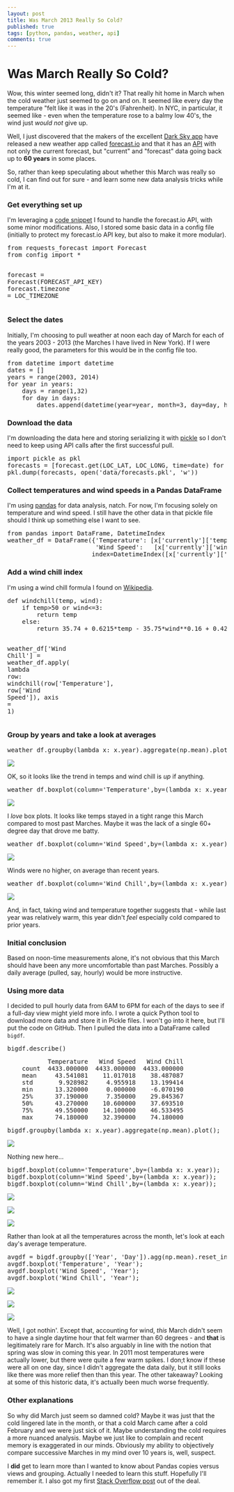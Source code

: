 ```yaml
---
layout: post
title: Was March 2013 Really So Cold?
published: true
tags: [python, pandas, weather, api]
comments: true
---
```


# Was March Really So Cold?
Wow, this winter seemed long, didn't it? That really hit home in March when the cold weather just seemed to go on and on. It seemed like every day the temperature "felt like it was in the 20's (Fahrenheit). In NYC, in particular, it seemed like - even when the temperature rose to a balmy low 40's, the wind just *would not* give up.

Well, I just discovered that the makers of the excellent [Dark Sky app](http://darkskyapp.com/) have released a new weather app called [forecast.io](http://forecast.io) and that it has an [API](https://developer.forecast.io/) with not only the current forecast, but "current" and "forecast" data going back up to **60 years** in some places.

So, rather than keep speculating about whether this March was really so cold, I can find out for sure - and learn some new data analysis tricks while I'm at it.

### Get everything set up
I'm leveraging a [code snippet](https://gist.github.com/jefftriplett/5260606) I found to handle the forecast.io API, with some minor modifications. Also, I stored some basic data in a config file (initially to protect my forecast.io API key, but also to make it more modular).

<div class="highlight"><pre><span class="kn">from</span> <span class="nn">requests_forecast</span> <span class="kn">import</span> <span class="n">Forecast</span>
<span class="kn">from</span> <span class="nn">config</span> <span class="kn">import</span> <span class="o">*</span>

<span class="n">forecast</span> <span class="o">=</span> <span class="n">Forecast</span><span class="p">(</span><span class="n">FORECAST_API_KEY</span><span class="p">)</span>
<span class="n">forecast</span><span class="o">.</span><span class="n">timezone</span> <span class="o">=</span> <span class="n">LOC_TIMEZONE</span>
</pre></div>



### Select the dates
Initially, I'm choosing to pull weather at noon each day of March for each of the years 2003 - 2013 (the Marches I have lived in New York). If I were really good, the parameters for this would be in the config file too.

<div class="highlight"><pre><span class="kn">from</span> <span class="nn">datetime</span> <span class="kn">import</span> <span class="n">datetime</span>
<span class="n">dates</span> <span class="o">=</span> <span class="p">[]</span>
<span class="n">years</span> <span class="o">=</span> <span class="nb">range</span><span class="p">(</span><span class="mi">2003</span><span class="p">,</span> <span class="mi">2014</span><span class="p">)</span>
<span class="k">for</span> <span class="n">year</span> <span class="ow">in</span> <span class="n">years</span><span class="p">:</span>
    <span class="n">days</span> <span class="o">=</span> <span class="nb">range</span><span class="p">(</span><span class="mi">1</span><span class="p">,</span><span class="mi">32</span><span class="p">)</span>
    <span class="k">for</span> <span class="n">day</span> <span class="ow">in</span> <span class="n">days</span><span class="p">:</span>
        <span class="n">dates</span><span class="o">.</span><span class="n">append</span><span class="p">(</span><span class="n">datetime</span><span class="p">(</span><span class="n">year</span><span class="o">=</span><span class="n">year</span><span class="p">,</span> <span class="n">month</span><span class="o">=</span><span class="mi">3</span><span class="p">,</span> <span class="n">day</span><span class="o">=</span><span class="n">day</span><span class="p">,</span> <span class="n">hour</span><span class="o">=</span><span class="mi">12</span><span class="p">))</span>
</pre></div>



### Download the data
I'm downloading the data here and storing serializing it with [pickle](http://docs.python.org/2/library/pickle.html) so I don't need to keep using API calls after the first successful pull.

<div class="highlight"><pre><span class="kn">import</span> <span class="nn">pickle</span> <span class="kn">as</span> <span class="nn">pkl</span>
<span class="n">forecasts</span> <span class="o">=</span> <span class="p">[</span><span class="n">forecast</span><span class="o">.</span><span class="n">get</span><span class="p">(</span><span class="n">LOC_LAT</span><span class="p">,</span> <span class="n">LOC_LONG</span><span class="p">,</span> <span class="n">time</span><span class="o">=</span><span class="n">date</span><span class="p">)</span> <span class="k">for</span> <span class="n">date</span> <span class="ow">in</span> <span class="n">dates</span><span class="p">]</span>
<span class="n">pkl</span><span class="o">.</span><span class="n">dump</span><span class="p">(</span><span class="n">forecasts</span><span class="p">,</span> <span class="nb">open</span><span class="p">(</span><span class="s">&#39;data/forecasts.pkl&#39;</span><span class="p">,</span> <span class="s">&#39;w&#39;</span><span class="p">))</span>
</pre></div>



### Collect temperatures and wind speeds in a Pandas DataFrame
I'm using [pandas](http://pandas.pydata.org/) for data analysis, natch. For now, I'm focusing solely on temperature and wind speed. I still have the other data in that pickle file should I think up something else I want to see.

<div class="highlight"><pre><span class="kn">from</span> <span class="nn">pandas</span> <span class="kn">import</span> <span class="n">DataFrame</span><span class="p">,</span> <span class="n">DatetimeIndex</span>
<span class="n">weather_df</span> <span class="o">=</span> <span class="n">DataFrame</span><span class="p">({</span><span class="s">&#39;Temperature&#39;</span><span class="p">:</span> <span class="p">[</span><span class="n">x</span><span class="p">[</span><span class="s">&#39;currently&#39;</span><span class="p">][</span><span class="s">&#39;temperature&#39;</span><span class="p">]</span> <span class="k">for</span> <span class="n">x</span> <span class="ow">in</span> <span class="n">forecasts</span><span class="p">],</span>
                        <span class="s">&#39;Wind Speed&#39;</span><span class="p">:</span>   <span class="p">[</span><span class="n">x</span><span class="p">[</span><span class="s">&#39;currently&#39;</span><span class="p">][</span><span class="s">&#39;windSpeed&#39;</span><span class="p">]</span> <span class="k">for</span> <span class="n">x</span> <span class="ow">in</span> <span class="n">forecasts</span><span class="p">]},</span>
                       <span class="n">index</span><span class="o">=</span><span class="n">DatetimeIndex</span><span class="p">([</span><span class="n">x</span><span class="p">[</span><span class="s">&#39;currently&#39;</span><span class="p">][</span><span class="s">&#39;time&#39;</span><span class="p">]</span> <span class="k">for</span> <span class="n">x</span> <span class="ow">in</span> <span class="n">forecasts</span><span class="p">]))</span>
</pre></div>



### Add a wind chill index
I'm using a wind chill formula I found on [Wikipedia](http://en.wikipedia.org/wiki/Wind_chill). 

<div class="highlight"><pre><span class="k">def</span> <span class="nf">windchill</span><span class="p">(</span><span class="n">temp</span><span class="p">,</span> <span class="n">wind</span><span class="p">):</span>
    <span class="k">if</span> <span class="n">temp</span><span class="o">&gt;</span><span class="mi">50</span> <span class="ow">or</span> <span class="n">wind</span><span class="o">&lt;=</span><span class="mi">3</span><span class="p">:</span>
        <span class="k">return</span> <span class="n">temp</span>
    <span class="k">else</span><span class="p">:</span>
        <span class="k">return</span> <span class="mf">35.74</span> <span class="o">+</span> <span class="mf">0.6215</span><span class="o">*</span><span class="n">temp</span> <span class="o">-</span> <span class="mf">35.75</span><span class="o">*</span><span class="n">wind</span><span class="o">**</span><span class="mf">0.16</span> <span class="o">+</span> <span class="mf">0.4275</span><span class="o">*</span><span class="n">temp</span><span class="o">*</span><span class="n">wind</span><span class="o">**</span><span class="mf">0.16</span>

<span class="n">weather_df</span><span class="p">[</span><span class="s">&#39;Wind Chill&#39;</span><span class="p">]</span> <span class="o">=</span> <span class="n">weather_df</span><span class="o">.</span><span class="n">apply</span><span class="p">(</span>
        <span class="k">lambda</span> <span class="n">row</span><span class="p">:</span> <span class="n">windchill</span><span class="p">(</span><span class="n">row</span><span class="p">[</span><span class="s">&#39;Temperature&#39;</span><span class="p">],</span> <span class="n">row</span><span class="p">[</span><span class="s">&#39;Wind Speed&#39;</span><span class="p">]),</span>
        <span class="n">axis</span> <span class="o">=</span> <span class="mi">1</span><span class="p">)</span>
</pre></div>



### Group by years and take a look at averages

<div class="highlight"><pre><span class="n">weather_df</span><span class="o">.</span><span class="n">groupby</span><span class="p">(</span><span class="k">lambda</span> <span class="n">x</span><span class="p">:</span> <span class="n">x</span><span class="o">.</span><span class="n">year</span><span class="p">)</span><span class="o">.</span><span class="n">aggregate</span><span class="p">(</span><span class="n">np</span><span class="o">.</span><span class="n">mean</span><span class="p">)</span><span class="o">.</span><span class="n">plot</span><span class="p">();</span>
</pre></div>



![](/images/March_2013_Weather_Analysis_fig_00.png)


OK, so it looks like the trend in temps and wind chill is *up* if anything. 

<div class="highlight"><pre><span class="n">weather_df</span><span class="o">.</span><span class="n">boxplot</span><span class="p">(</span><span class="n">column</span><span class="o">=</span><span class="s">&#39;Temperature&#39;</span><span class="p">,</span><span class="n">by</span><span class="o">=</span><span class="p">(</span><span class="k">lambda</span> <span class="n">x</span><span class="p">:</span> <span class="n">x</span><span class="o">.</span><span class="n">year</span><span class="p">));</span>
</pre></div>



![](/images/March_2013_Weather_Analysis_fig_01.png)


I *love* box plots. It looks like temps stayed in a tight range this March compared to most past Marches. Maybe it was the lack of a single 60+ degree day that drove me batty.

<div class="highlight"><pre><span class="n">weather_df</span><span class="o">.</span><span class="n">boxplot</span><span class="p">(</span><span class="n">column</span><span class="o">=</span><span class="s">&#39;Wind Speed&#39;</span><span class="p">,</span><span class="n">by</span><span class="o">=</span><span class="p">(</span><span class="k">lambda</span> <span class="n">x</span><span class="p">:</span> <span class="n">x</span><span class="o">.</span><span class="n">year</span><span class="p">));</span>
</pre></div>



![](/images/March_2013_Weather_Analysis_fig_02.png)


Winds were no higher, on average than recent years.

<div class="highlight"><pre><span class="n">weather_df</span><span class="o">.</span><span class="n">boxplot</span><span class="p">(</span><span class="n">column</span><span class="o">=</span><span class="s">&#39;Wind Chill&#39;</span><span class="p">,</span><span class="n">by</span><span class="o">=</span><span class="p">(</span><span class="k">lambda</span> <span class="n">x</span><span class="p">:</span> <span class="n">x</span><span class="o">.</span><span class="n">year</span><span class="p">));</span>
</pre></div>



![](/images/March_2013_Weather_Analysis_fig_03.png)


And, in fact, taking wind and temperature together suggests that - while last year was relatively warm, this year didn't *feel* especially cold compared to prior years.

### Initial conclusion
Based on noon-time measurements alone, it's not obvious that this March should have been any more uncomfortable than past Marches. Possibly a daily average (pulled, say, hourly) would be more instructive.

### Using more data
I decided to pull hourly data from 6AM to 6PM for each of the days to see if a full-day view might yield more info. I wrote a quick Python tool to download more data and store it in Pickle files. I won't go into it here, but I'll put the code on GitHub. Then I pulled the data into a DataFrame called <code>bigdf</code>. 

<div class="highlight"><pre><span class="n">bigdf</span><span class="o">.</span><span class="n">describe</span><span class="p">()</span>
</pre></div>


<pre>
           Temperature   Wind Speed   Wind Chill
    count  4433.000000  4433.000000  4433.000000
    mean     43.541081    11.017018    38.487087
    std       9.928982     4.955918    13.199414
    min      13.320000     0.000000    -6.070190
    25%      37.190000     7.350000    29.845367
    50%      43.270000    10.600000    37.693510
    75%      49.550000    14.100000    46.533495
    max      74.180000    32.390000    74.180000
</pre>


<div class="highlight"><pre><span class="n">bigdf</span><span class="o">.</span><span class="n">groupby</span><span class="p">(</span><span class="k">lambda</span> <span class="n">x</span><span class="p">:</span> <span class="n">x</span><span class="o">.</span><span class="n">year</span><span class="p">)</span><span class="o">.</span><span class="n">aggregate</span><span class="p">(</span><span class="n">np</span><span class="o">.</span><span class="n">mean</span><span class="p">)</span><span class="o">.</span><span class="n">plot</span><span class="p">();</span>
</pre></div>



![](/images/March_2013_Weather_Analysis_fig_04.png)


Nothing new here...

<div class="highlight"><pre><span class="n">bigdf</span><span class="o">.</span><span class="n">boxplot</span><span class="p">(</span><span class="n">column</span><span class="o">=</span><span class="s">&#39;Temperature&#39;</span><span class="p">,</span><span class="n">by</span><span class="o">=</span><span class="p">(</span><span class="k">lambda</span> <span class="n">x</span><span class="p">:</span> <span class="n">x</span><span class="o">.</span><span class="n">year</span><span class="p">));</span>
<span class="n">bigdf</span><span class="o">.</span><span class="n">boxplot</span><span class="p">(</span><span class="n">column</span><span class="o">=</span><span class="s">&#39;Wind Speed&#39;</span><span class="p">,</span><span class="n">by</span><span class="o">=</span><span class="p">(</span><span class="k">lambda</span> <span class="n">x</span><span class="p">:</span> <span class="n">x</span><span class="o">.</span><span class="n">year</span><span class="p">));</span>
<span class="n">bigdf</span><span class="o">.</span><span class="n">boxplot</span><span class="p">(</span><span class="n">column</span><span class="o">=</span><span class="s">&#39;Wind Chill&#39;</span><span class="p">,</span><span class="n">by</span><span class="o">=</span><span class="p">(</span><span class="k">lambda</span> <span class="n">x</span><span class="p">:</span> <span class="n">x</span><span class="o">.</span><span class="n">year</span><span class="p">));</span>
</pre></div>



![](/images/March_2013_Weather_Analysis_fig_05.png)


![](/images/March_2013_Weather_Analysis_fig_06.png)


![](/images/March_2013_Weather_Analysis_fig_07.png)


Rather than look at all the temperatures across the month, let's look at each day's average temperature.

<div class="highlight"><pre><span class="n">avgdf</span> <span class="o">=</span> <span class="n">bigdf</span><span class="o">.</span><span class="n">groupby</span><span class="p">([</span><span class="s">&#39;Year&#39;</span><span class="p">,</span> <span class="s">&#39;Day&#39;</span><span class="p">])</span><span class="o">.</span><span class="n">agg</span><span class="p">(</span><span class="n">np</span><span class="o">.</span><span class="n">mean</span><span class="p">)</span><span class="o">.</span><span class="n">reset_index</span><span class="p">()</span>
<span class="n">avgdf</span><span class="o">.</span><span class="n">boxplot</span><span class="p">(</span><span class="s">&#39;Temperature&#39;</span><span class="p">,</span> <span class="s">&#39;Year&#39;</span><span class="p">);</span>
<span class="n">avgdf</span><span class="o">.</span><span class="n">boxplot</span><span class="p">(</span><span class="s">&#39;Wind Speed&#39;</span><span class="p">,</span> <span class="s">&#39;Year&#39;</span><span class="p">);</span>
<span class="n">avgdf</span><span class="o">.</span><span class="n">boxplot</span><span class="p">(</span><span class="s">&#39;Wind Chill&#39;</span><span class="p">,</span> <span class="s">&#39;Year&#39;</span><span class="p">);</span>
</pre></div>



![](/images/March_2013_Weather_Analysis_fig_08.png)


![](/images/March_2013_Weather_Analysis_fig_09.png)


![](/images/March_2013_Weather_Analysis_fig_10.png)


Well, I got nothin'. Except that, accounting for wind, *this* March didn't seem to have a single daytime hour that felt warmer than 60 degrees - and **that** is legitimately rare for March. It's also arguably in line with the notion that spring was slow in coming this year. In 2011 most temperatures were actually lower, but there were quite a few warm spikes. I don;t know if these were all on one day, since I didn't aggregate the data daily, but it still looks like there was more relief then than this year. The other takeaway? Looking at some of this historic data, it's actually been much worse frequently. 

### Other explanations

So why did March just seem so damned cold? Maybe it was just that the cold lingered late in the month, or that a cold March came after a cold February and we were just sick of it. Maybe understanding the cold requires a more nuanced analysis. Maybe we just like to complain and recent memory is exaggerated in our minds. Obviously my ability to objectively compare successive Marches in my mind over 10 years is, well, suspect.

I **did** get to learn more than I wanted to know about Pandas copies versus views and grouping. Actually I needed to learn this stuff. Hopefully I'll remember it. I also got my first [Stack Overflow post](http://stackoverflow.com/questions/15972264/why-doesnt-this-function-take-after-i-iterrows-over-a-pandas-dataframe) out of the deal.

